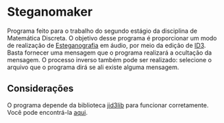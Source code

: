 # Steganomaker

Programa feito para o trabalho do segundo estágio da disciplina de Matemática Discreta. O objetivo desse programa é proporcionar um modo de realização de <a href="https://en.wikipedia.org/wiki/Steganography" target="_blank">Esteganografia</a> em áudio, por meio da edição de <a href="https://en.wikipedia.org/wiki/ID3" target="_blank">ID3</a>. Basta fornecer uma mensagem que o programa realizará a ocultação da mensagem. O processo inverso também pode ser realizado: selecione o arquivo que o programa dirá se ali existe alguma mensagem.

## Considerações

O programa depende da biblioteca <a href="http://javamusictag.sourceforge.net/" target="_blank">jid3lib</a> para funcionar corretamente. Você pode encontrá-la <a href="http://javamusictag.sourceforge.net/download.htm" target="_blank">aqui</a>.
